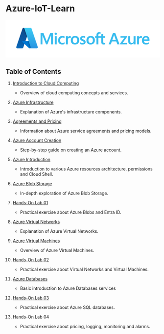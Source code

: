 # Azure-IoT-Learn

<p align="center">
  <img title="" src="img/microsoft-azure.png" alt="microsoft-azure.png" width="665">
</p>

## Table of Contents

1. [Introduction to Cloud Computing](lectures/01_Introduction_to_Cloud_Computing.md)
   
   - Overview of cloud computing concepts and services.

2. [Azure Infrastructure](lectures/02_Azure_infrastructure.md)
   
   - Explanation of Azure's infrastructure components.

3. [Agreements and Pricing](lectures/03_Agreements_and_pricing.md)
   
   - Information about Azure service agreements and pricing models.

4. [Azure Account Creation](labs/01_Account_creation.md)
   
   - Step-by-step guide on creating an Azure account.

5. [Azure Introduction](lectures/04_Azure_resources.md)
   
   - Introduction to various Azure resources architecture, permissions and Cloud Shell.

6. [Azure Blob Storage](lectures/05_Azure_blob.md)
   
   - In-depth exploration of Azure Blob Storage.

7. [Hands-On Lab 01](labs/02_hands_on_lab_01.md)
   
   - Practical exercise about Azure Blobs and Entra ID.

8. [Azure Virtual Networks](lectures/06_Azure_virtual_networks.md)
   
   - Explanation of Azure Virtual Networks.

9. [Azure Virtual Machines](lectures/07_Azure_virtual_machines.md)
   
   - Overview of Azure Virtual Machines.

10. [Hands-On Lab 02](labs/03_hands_on_lab_02.md)
    
    - Practical exercise about Virtual Networks and Virtual Machines.
	
11. [Azure Databases](lectures/08_Azure_databases.md)
    
    - Basic introduction to Azure Databases services
	
12. [Hands-On Lab 03](labs/04_hands_on_lab_03.md)
    
    - Practical exercise about Azure SQL databases.
	
13. [Hands-On Lab 04](labs/05_hands_on_lab_04.md)
    
    - Practical exercise about pricing, logging, monitoring and alarms.